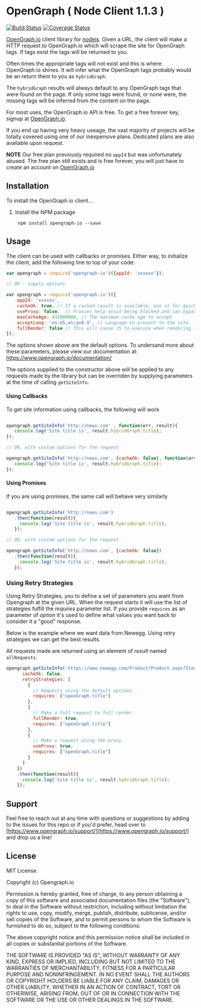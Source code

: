 # OpenGraph ( Node Client 1.1.3 )

[![Build Status](https://travis-ci.org/primeobsession/opengraph-io.svg?branch=master)](https://travis-ci.org/primeobsession/opengraph-io)
[![Coverage Status](https://coveralls.io/repos/github/primeobsession/opengraph-io/badge.svg)](https://coveralls.io/github/primeobsession/opengraph-io)

[OpenGraph.io](https://www.opengraph.io/) client library for [nodejs](http://nodejs.org/).   Given a URL, the client 
will make a HTTP request to OpenGraph.io which will scrape the site for OpenGraph tags.  If tags exist the tags will
be returned to you.  

Often times the appropriate tags will not exist and this is where OpenGraph.io shines.  It will
infer what the OpenGraph tags probably would be an return them to you as ```hybridGraph```.  

The ```hybridGraph``` results will always default to any OpenGraph tags that were found on the page.  If only some tags
were found, or none were, the missing tags will be inferred from the content on the page. 

For most uses, the OpenGraph.io API is free. To get a free forever key, signup at [OpenGraph.io](https://www.opengraph.io/).  

If you end up having very heavy useage, the vast majority of projects will
be totally covered using one of our inexpensive plans.  Dedicated plans are also available upon request.

**NOTE** Our free plan previously required no `appId` but was unfortunately abused.  The free plan still exists and is free forever, you will just have to create an account on [OpenGraph.io](https://www.opengraph.io/) 

## Installation

To install the OpenGraph.io client...

1. Install the NPM package

        npm install opengraph-io --save
        

## Usage

The client can be used with callbacks or promises.  Either way, to initialize the client, add the following line to top
of your code:

```js
var opengraph = require('opengraph-io')({appId: 'xxxxxx'});

// OR - supply options

var opengraph = require('opengraph-io')({
    appId: 'xxxxxx', 
    cacheOk: true, // If a cached result is available, use it for quickness
    useProxy: false,  // Proxies help avoid being blocked and can bypass capchas
    maxCacheAge: 432000000, // The maximum cache age to accept
    acceptLang: 'en-US,en;q=0.9', // Language to present to the site. 
    fullRender: false // This will cause JS to execute when rendering to deal with JS dependant sites
});


```
The options shown above are the default options.  To undersand more about these parameters, please view our documentation at: https://www.opengraph.io/documentation/ 

The options supplied to the constructor above will be applied to any requests made by the library but can be overriden 
by supplying parameters at the time of calling ``getSiteInfo``.
        
#### Using Callbacks
To get site information using callbacks, the following will work

```js

opengraph.getSiteInfo('http://news.com' , function(err, result){
   console.log('Site title is', result.hybridGraph.title);
});

// OR, with custom options for the request

opengraph.getSiteInfo('http://news.com', {cacheOk: false}, function(err, result){
   console.log('Site title is', result.hybridGraph.title);
});

```

#### Using Promises
If you are using promises, the same call will behave very similarly
 
 ```js

opengraph.getSiteInfo('http://news.com')
    .then(function(result){
      console.log('Site title is', result.hybridGraph.title);
    });

// OR, with custom options for the request

opengraph.getSiteInfo('http://news.com', {cacheOk: false})
    .then(function(result){
      console.log('Site title is', result.hybridGraph.title);
    });

```

### Using Retry Strategies
Using Retry Strategies, you to define a set of parameters you want from Opengraph at the given URL.
When the request starts it will use the list of strategies fulfill the *requires* parameter list.
If you provide `requires` as an parameter of *option* it's used to define what values you want back to consider it a "good" response.

Below is the example where we want data from Newegg. Using retry strategies we can get the best results.

All requests made are returned using an element of *result* named `allRequests`.

```js
opengraph.getSiteInfo('https://www.newegg.com/Product/Product.aspx?Item=N82E16813157762', {
      cacheOk: false,
      retryStrategies: [
        {
          // Requests using the default options.
          requires: ["openGraph.title"]
        },
        {
          // Make a full request to full render
          fullRender: true,
          requires: ["openGraph.title"]
        },
        {
          // Make a request using the proxy
          useProxy: true,
          requires: ["openGraph.title"]
        }
      ]
    })
    .then(function(result){
      console.log('Site title is', result.hybridGraph.title);
    });
````


## Support

Feel free to reach out at any time with questions or suggestions by adding to the issues for this repo or if you'd 
prefer, head over to [https://www.opengraph.io/support/](https://www.opengraph.io/support/) and drop us a line!

## License

MIT License

Copyright (c)  Opengraph.io

Permission is hereby granted, free of charge, to any person obtaining a copy
of this software and associated documentation files (the "Software"), to deal
in the Software without restriction, including without limitation the rights
to use, copy, modify, merge, publish, distribute, sublicense, and/or sell
copies of the Software, and to permit persons to whom the Software is
furnished to do so, subject to the following conditions:

The above copyright notice and this permission notice shall be included in all
copies or substantial portions of the Software.

THE SOFTWARE IS PROVIDED "AS IS", WITHOUT WARRANTY OF ANY KIND, EXPRESS OR
IMPLIED, INCLUDING BUT NOT LIMITED TO THE WARRANTIES OF MERCHANTABILITY,
FITNESS FOR A PARTICULAR PURPOSE AND NONINFRINGEMENT. IN NO EVENT SHALL THE
AUTHORS OR COPYRIGHT HOLDERS BE LIABLE FOR ANY CLAIM, DAMAGES OR OTHER
LIABILITY, WHETHER IN AN ACTION OF CONTRACT, TORT OR OTHERWISE, ARISING FROM,
OUT OF OR IN CONNECTION WITH THE SOFTWARE OR THE USE OR OTHER DEALINGS IN THE
SOFTWARE.
